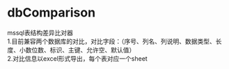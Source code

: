 # dbComparison
mssql表结构差异比对器  
1.目前兼容两个数据库的对比，对比字段：（序号、列名、列说明、数据类型、长度、小数位数、标识、主键、允许空、默认值）  
2.对比信息以excel形式导出，每个表对应一个sheet
